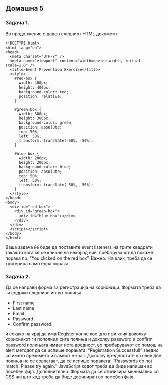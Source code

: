 ## Домашна 5

### Задача 1.

Во продолжение е даден следниот HTML документ:

```
<!DOCTYPE html>
<html lang="en">
<head>
  <meta charset="UTF-8" />
  <meta name="viewport" content="width=device-width, initial-scale=1.0" />
  <title>Event Prevention Exercise</title>
  <style>
    #red-box {
      width: 400px;
      height: 400px;
      background-color: red;
      position: relative;
    }

    #green-box {
      width: 300px;
      height: 300px;
      background-color: green;
      position: absolute;
      top: 50%;
      left: 50%;
      transform: translate(-50%, -50%);
    }

    #blue-box {
      width: 200px;
      height: 200px;
      background-color: blue;
      position: absolute;
      top: 50%;
      left: 50%;
      transform: translate(-50%, -50%);
    }
  </style>
</head>
<body>
  <div id="red-box">
    <div id="green-box">
      <div id="blue-box"></div>
    </div>
  </div>
  <script></script>
</body>
</html>
```

Ваша задача ќе биде да поставите event listeners на трите квадрати такашто кога ќе се кликне на некој од нив, пребарувачот да покаже порака пр. “You clicked on the red box”.
Важно: На клик, треба да се тригерира само една порака.

### Задача 2.

Да се направи форма за регистрација на корисници. Формата треба да ги содржи следниве инпут полиња:

- First name
- Last name
- Email
- Password
- Confirm password

и секако на крај да има Register копче кое што при клик доколку корисникот ги пополнил сите полиња и доколку password и confirm passwоrd полињата имаат иста вредност, во пребарувачот со помош на alert методот да се испише пораката: “Registration Successful!” заедно со името презимето и самиот e-mail. Доколку вредностите на овие две полиња не се совпаѓаат, да се испише пораката: “Passwords do not match. Please try again.” JavaScript кодот треба да биде напишан во посебен фајл.
Дополнително: Формата да се стилизира минимално со CSS чиј што код треба да биде дефиниран во посебен фајл.
